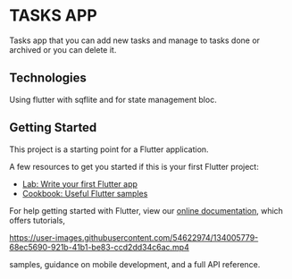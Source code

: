 # TASKS APP
Tasks app that you can add new tasks and manage to tasks done or archived or you can delete it.

## Technologies
Using flutter with sqflite and for state management bloc.

## Getting Started

This project is a starting point for a Flutter application.

A few resources to get you started if this is your first Flutter project:

- [Lab: Write your first Flutter app](https://flutter.dev/docs/get-started/codelab)
- [Cookbook: Useful Flutter samples](https://flutter.dev/docs/cookbook)

For help getting started with Flutter, view our
[online documentation](https://flutter.dev/docs), which offers tutorials,

https://user-images.githubusercontent.com/54622974/134005779-68ec5690-921b-41b1-be83-ccd2dd34c6ac.mp4


samples, guidance on mobile development, and a full API reference.
